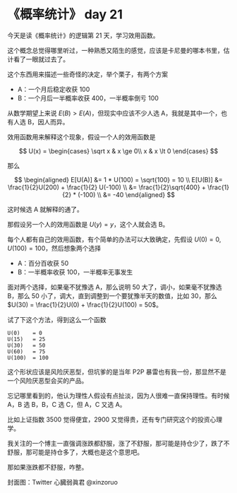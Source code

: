 # 《概率统计》 day 21

今天是读《概率统计》的逻辑第 21 天，学习效用函数。

这个概念总觉得哪里听过，一种熟悉又陌生的感觉，应该是卡尼曼的哪本书里，估计看了一眼就过去了。

这个东西用来描述一些奇怪的决定，举个栗子，有两个方案

+ A：一个月后稳定收获 100
+ B：一个月后一半概率收获 400，一半概率倒亏 100

从数学期望上来说 $E(B) \gt E(A)$，但现实中应该不少人选 A，我就是其中一个，也有人选 B，因人而异。

效用函数用来解释这个现象，假设一个人的效用函数是

$$
U(x) = \begin{cases}
\sqrt x & x \ge 0\\
x       & x \lt 0
\end{cases}
$$

那么

$$
\begin{aligned}
E[U(A)] &= 1 * U(100) = \sqrt{100} = 10 \\
E[U(B)] &= \frac{1}{2}U(200) + \frac{1}{2} U(-100) \\
&= \frac{1}{2}\sqrt{400} + \frac{1}{2} * (-100) \\
&= -40
\end{aligned}
$$

这时候选 A 就解释的通了。

那假设另一个人的效用函数是 $U(y) = y$，这个人就会选 B。

每个人都有自己的效用函数，有个简单的办法可以大致确定，先假设 $U(0) = 0$, $U(100) = 100$，然后想象两个选择

+ A：百分百收获 50
+ B：一半概率收获 100，一半概率无事发生

面对两个选择，如果毫不犹豫选 A，那么说明 50 大了，调小，如果毫不犹豫选 B，那么 50 小了，调大，直到调整到一个要犹豫半天的数值，比如 30，那么 $U(30) = \frac{1}{2}U(0) + \frac{1}{2}U(100) = 50$。

试了下这个方法，得到这么一个函数

```
U(0)    = 0
U(15)   = 25
U(30)   = 50
U(60)   = 75
U(100)  = 100
```

这个形状应该是风险厌恶型，但坑爹的是当年 P2P 暴雷也有我一份，那显然不是一个风险厌恶型会买的产品。

忘记哪里看到的，他认为理性人假设有点扯淡，因为人很难一直保持理性。有时候 A，B 选 B，B，C 选 C，但 A，C 又选 A。

比如上证指数 3500 觉得便宜，2900 又觉得贵，还有专门研究这个的投资心理学。

我关注的一个博主一直强调涨跌都舒服，涨了不舒服，那可能是持仓少了，跌了不舒服，那可能是持仓多了，大概也是这个意思吧。

那如果涨跌都不舒服，咋整。

封面图：Twitter 心臓弱眞君 @xinzoruo